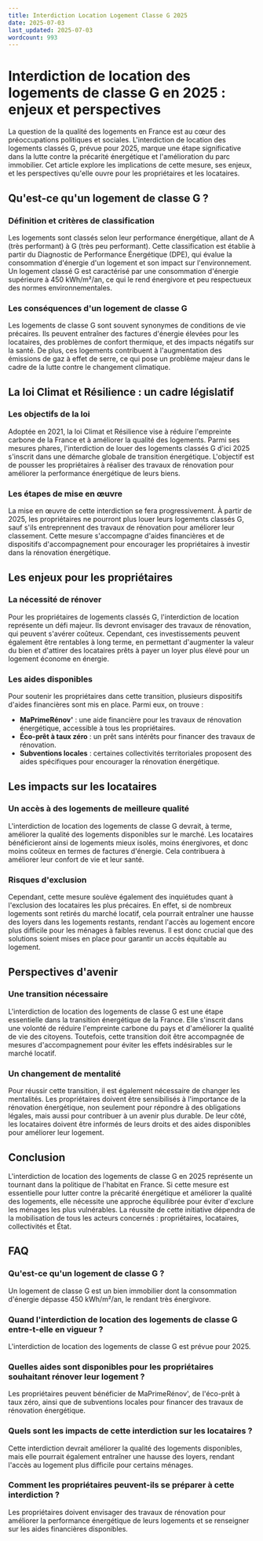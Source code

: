 ```yaml
---
title: Interdiction Location Logement Classe G 2025
date: 2025-07-03
last_updated: 2025-07-03
wordcount: 993
---
```


# Interdiction de location des logements de classe G en 2025 : enjeux et perspectives

La question de la qualité des logements en France est au cœur des préoccupations politiques et sociales. L'interdiction de location des logements classés G, prévue pour 2025, marque une étape significative dans la lutte contre la précarité énergétique et l'amélioration du parc immobilier. Cet article explore les implications de cette mesure, ses enjeux, et les perspectives qu'elle ouvre pour les propriétaires et les locataires.

## Qu'est-ce qu'un logement de classe G ?

### Définition et critères de classification

Les logements sont classés selon leur performance énergétique, allant de A (très performant) à G (très peu performant). Cette classification est établie à partir du Diagnostic de Performance Énergétique (DPE), qui évalue la consommation d'énergie d'un logement et son impact sur l'environnement. Un logement classé G est caractérisé par une consommation d'énergie supérieure à 450 kWh/m²/an, ce qui le rend énergivore et peu respectueux des normes environnementales.

### Les conséquences d'un logement de classe G

Les logements de classe G sont souvent synonymes de conditions de vie précaires. Ils peuvent entraîner des factures d'énergie élevées pour les locataires, des problèmes de confort thermique, et des impacts négatifs sur la santé. De plus, ces logements contribuent à l'augmentation des émissions de gaz à effet de serre, ce qui pose un problème majeur dans le cadre de la lutte contre le changement climatique.

## La loi Climat et Résilience : un cadre législatif

### Les objectifs de la loi

Adoptée en 2021, la loi Climat et Résilience vise à réduire l'empreinte carbone de la France et à améliorer la qualité des logements. Parmi ses mesures phares, l'interdiction de louer des logements classés G d'ici 2025 s'inscrit dans une démarche globale de transition énergétique. L'objectif est de pousser les propriétaires à réaliser des travaux de rénovation pour améliorer la performance énergétique de leurs biens.

### Les étapes de mise en œuvre

La mise en œuvre de cette interdiction se fera progressivement. À partir de 2025, les propriétaires ne pourront plus louer leurs logements classés G, sauf s'ils entreprennent des travaux de rénovation pour améliorer leur classement. Cette mesure s'accompagne d'aides financières et de dispositifs d'accompagnement pour encourager les propriétaires à investir dans la rénovation énergétique.

## Les enjeux pour les propriétaires

### La nécessité de rénover

Pour les propriétaires de logements classés G, l'interdiction de location représente un défi majeur. Ils devront envisager des travaux de rénovation, qui peuvent s'avérer coûteux. Cependant, ces investissements peuvent également être rentables à long terme, en permettant d'augmenter la valeur du bien et d'attirer des locataires prêts à payer un loyer plus élevé pour un logement économe en énergie.

### Les aides disponibles

Pour soutenir les propriétaires dans cette transition, plusieurs dispositifs d'aides financières sont mis en place. Parmi eux, on trouve :

- **MaPrimeRénov'** : une aide financière pour les travaux de rénovation énergétique, accessible à tous les propriétaires.
- **Éco-prêt à taux zéro** : un prêt sans intérêts pour financer des travaux de rénovation.
- **Subventions locales** : certaines collectivités territoriales proposent des aides spécifiques pour encourager la rénovation énergétique.

## Les impacts sur les locataires

### Un accès à des logements de meilleure qualité

L'interdiction de location des logements de classe G devrait, à terme, améliorer la qualité des logements disponibles sur le marché. Les locataires bénéficieront ainsi de logements mieux isolés, moins énergivores, et donc moins coûteux en termes de factures d'énergie. Cela contribuera à améliorer leur confort de vie et leur santé.

### Risques d'exclusion

Cependant, cette mesure soulève également des inquiétudes quant à l'exclusion des locataires les plus précaires. En effet, si de nombreux logements sont retirés du marché locatif, cela pourrait entraîner une hausse des loyers dans les logements restants, rendant l'accès au logement encore plus difficile pour les ménages à faibles revenus. Il est donc crucial que des solutions soient mises en place pour garantir un accès équitable au logement.

## Perspectives d'avenir

### Une transition nécessaire

L'interdiction de location des logements de classe G est une étape essentielle dans la transition énergétique de la France. Elle s'inscrit dans une volonté de réduire l'empreinte carbone du pays et d'améliorer la qualité de vie des citoyens. Toutefois, cette transition doit être accompagnée de mesures d'accompagnement pour éviter les effets indésirables sur le marché locatif.

### Un changement de mentalité

Pour réussir cette transition, il est également nécessaire de changer les mentalités. Les propriétaires doivent être sensibilisés à l'importance de la rénovation énergétique, non seulement pour répondre à des obligations légales, mais aussi pour contribuer à un avenir plus durable. De leur côté, les locataires doivent être informés de leurs droits et des aides disponibles pour améliorer leur logement.

## Conclusion

L'interdiction de location des logements de classe G en 2025 représente un tournant dans la politique de l'habitat en France. Si cette mesure est essentielle pour lutter contre la précarité énergétique et améliorer la qualité des logements, elle nécessite une approche équilibrée pour éviter d'exclure les ménages les plus vulnérables. La réussite de cette initiative dépendra de la mobilisation de tous les acteurs concernés : propriétaires, locataires, collectivités et État.

## FAQ

### Qu'est-ce qu'un logement de classe G ?

Un logement de classe G est un bien immobilier dont la consommation d'énergie dépasse 450 kWh/m²/an, le rendant très énergivore.

### Quand l'interdiction de location des logements de classe G entre-t-elle en vigueur ?

L'interdiction de location des logements de classe G est prévue pour 2025.

### Quelles aides sont disponibles pour les propriétaires souhaitant rénover leur logement ?

Les propriétaires peuvent bénéficier de MaPrimeRénov', de l'éco-prêt à taux zéro, ainsi que de subventions locales pour financer des travaux de rénovation énergétique.

### Quels sont les impacts de cette interdiction sur les locataires ?

Cette interdiction devrait améliorer la qualité des logements disponibles, mais elle pourrait également entraîner une hausse des loyers, rendant l'accès au logement plus difficile pour certains ménages.

### Comment les propriétaires peuvent-ils se préparer à cette interdiction ?

Les propriétaires doivent envisager des travaux de rénovation pour améliorer la performance énergétique de leurs logements et se renseigner sur les aides financières disponibles.